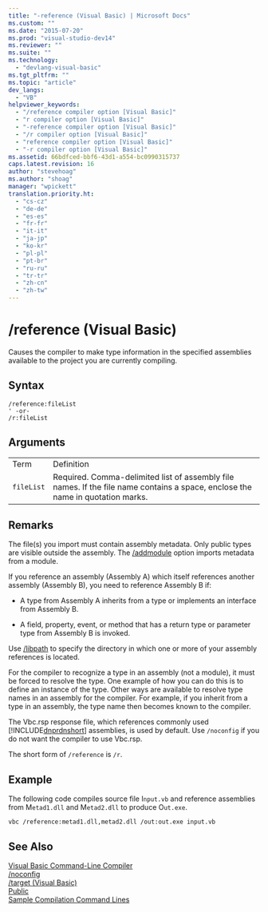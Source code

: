```yaml
---
title: "-reference (Visual Basic) | Microsoft Docs"
ms.custom: ""
ms.date: "2015-07-20"
ms.prod: "visual-studio-dev14"
ms.reviewer: ""
ms.suite: ""
ms.technology: 
  - "devlang-visual-basic"
ms.tgt_pltfrm: ""
ms.topic: "article"
dev_langs: 
  - "VB"
helpviewer_keywords: 
  - "/reference compiler option [Visual Basic]"
  - "r compiler option [Visual Basic]"
  - "-reference compiler option [Visual Basic]"
  - "/r compiler option [Visual Basic]"
  - "reference compiler option [Visual Basic]"
  - "-r compiler option [Visual Basic]"
ms.assetid: 66bdfced-bbf6-43d1-a554-bc0990315737
caps.latest.revision: 16
author: "stevehoag"
ms.author: "shoag"
manager: "wpickett"
translation.priority.ht: 
  - "cs-cz"
  - "de-de"
  - "es-es"
  - "fr-fr"
  - "it-it"
  - "ja-jp"
  - "ko-kr"
  - "pl-pl"
  - "pt-br"
  - "ru-ru"
  - "tr-tr"
  - "zh-cn"
  - "zh-tw"
---
```

# /reference (Visual Basic)
Causes the compiler to make type information in the specified assemblies available to the project you are currently compiling.  
  
## Syntax  
  
```  
/reference:fileList  
' -or-  
/r:fileList  
```  
  
## Arguments  
  
|||  
|-|-|  
|Term|Definition|  
|`fileList`|Required. Comma-delimited list of assembly file names. If the file name contains a space, enclose the name in quotation marks.|  
  
## Remarks  
 The file(s) you import must contain assembly metadata. Only public types are visible outside the assembly. The [/addmodule](../../../visual-basic/reference/command-line-compiler/addmodule.md) option imports metadata from a module.  
  
 If you reference an assembly (Assembly A) which itself references another assembly (Assembly B), you need to reference Assembly B if:  
  
-   A type from Assembly A inherits from a type or implements an interface from Assembly B.  
  
-   A field, property, event, or method that has a return type or parameter type from Assembly B is invoked.  
  
 Use [/libpath](../../../visual-basic/reference/command-line-compiler/libpath.md) to specify the directory in which one or more of your assembly references is located.  
  
 For the compiler to recognize a type in an assembly (not a module), it must be forced to resolve the type. One example of how you can do this is to define an instance of the type. Other ways are available to resolve type names in an assembly for the compiler. For example, if you inherit from a type in an assembly, the type name then becomes known to the compiler.  
  
 The Vbc.rsp response file, which references commonly used [!INCLUDE[dnprdnshort](../../../csharp/getting-started/includes/dnprdnshort_md.md)] assemblies, is used by default. Use `/noconfig` if you do not want the compiler to use Vbc.rsp.  
  
 The short form of `/reference` is `/r`.  
  
## Example  
 The following code compiles source file I`nput.vb` and reference assemblies from M`etad1.dll` and M`etad2.dll` to produce O`ut.exe`.  
  
```  
vbc /reference:metad1.dll,metad2.dll /out:out.exe input.vb  
```  
  
## See Also  
 [Visual Basic Command-Line Compiler](../../../visual-basic/reference/command-line-compiler/index.md)   
 [/noconfig](../../../visual-basic/reference/command-line-compiler/noconfig.md)   
 [/target (Visual Basic)](../../../visual-basic/reference/command-line-compiler/target.md)   
 [Public](../../../visual-basic/language-reference/modifiers/public.md)   
 [Sample Compilation Command Lines](../../../visual-basic/reference/command-line-compiler/sample-compilation-command-lines.md)